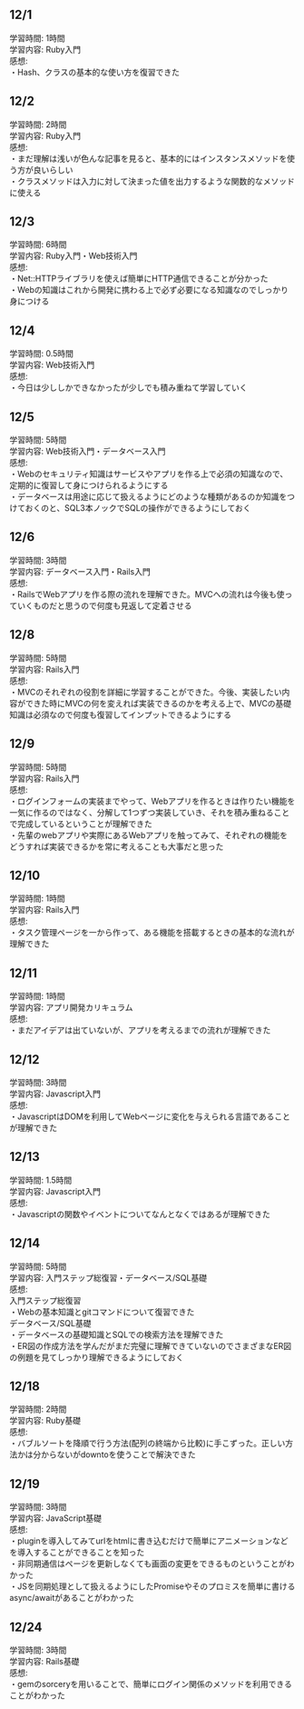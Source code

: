 ## 12/1  
学習時間: 1時間  
学習内容: Ruby入門  
感想:  
・Hash、クラスの基本的な使い方を復習できた  

## 12/2  
学習時間: 2時間  
学習内容: Ruby入門  
感想:  
・まだ理解は浅いが色んな記事を見ると、基本的にはインスタンスメソッドを使う方が良いらしい  
・クラスメソッドは入力に対して決まった値を出力するような関数的なメソッドに使える  

## 12/3  
学習時間: 6時間  
学習内容: Ruby入門・Web技術入門  
感想:  
・Net::HTTPライブラリを使えば簡単にHTTP通信できることが分かった  
・Webの知識はこれから開発に携わる上で必ず必要になる知識なのでしっかり身につける  

## 12/4  
学習時間: 0.5時間  
学習内容: Web技術入門  
感想:  
・今日は少ししかできなかったが少しでも積み重ねて学習していく  

## 12/5  
学習時間: 5時間  
学習内容: Web技術入門・データベース入門  
感想:  
・Webのセキュリティ知識はサービスやアプリを作る上で必須の知識なので、定期的に復習して身につけられるようにする  
・データベースは用途に応じて扱えるようにどのような種類があるのか知識をつけておくのと、SQL3本ノックでSQLの操作ができるようにしておく  

## 12/6  
学習時間: 3時間  
学習内容: データベース入門・Rails入門  
感想:  
・RailsでWebアプリを作る際の流れを理解できた。MVCへの流れは今後も使っていくものだと思うので何度も見返して定着させる  

## 12/8  
学習時間: 5時間  
学習内容: Rails入門  
感想:  
・MVCのそれぞれの役割を詳細に学習することができた。今後、実装したい内容ができた時にMVCの何を変えれば実装できるのかを考える上で、MVCの基礎知識は必須なので何度も復習してインプットできるようにする  

## 12/9  
学習時間: 5時間  
学習内容: Rails入門  
感想:  
・ログインフォームの実装までやって、Webアプリを作るときは作りたい機能を一気に作るのではなく、分解して1つずつ実装していき、それを積み重ねることで完成しているということが理解できた  
・先輩のwebアプリや実際にあるWebアプリを触ってみて、それぞれの機能をどうすれば実装できるかを常に考えることも大事だと思った  

## 12/10  
学習時間: 1時間  
学習内容: Rails入門  
感想:  
・タスク管理ページを一から作って、ある機能を搭載するときの基本的な流れが理解できた  

## 12/11  
学習時間: 1時間  
学習内容: アプリ開発カリキュラム  
感想:  
・まだアイデアは出ていないが、アプリを考えるまでの流れが理解できた  

## 12/12  
学習時間: 3時間  
学習内容: Javascript入門  
感想:  
・JavascriptはDOMを利用してWebページに変化を与えられる言語であることが理解できた  

## 12/13  
学習時間: 1.5時間  
学習内容: Javascript入門  
感想:  
・Javascriptの関数やイベントについてなんとなくではあるが理解できた  

## 12/14  
学習時間: 5時間  
学習内容: 入門ステップ総復習・データベース/SQL基礎  
感想:  
入門ステップ総復習  
・Webの基本知識とgitコマンドについて復習できた  
データベース/SQL基礎  
・データベースの基礎知識とSQLでの検索方法を理解できた  
・ER図の作成方法を学んだがまだ完璧に理解できていないのでさまざまなER図の例題を見てしっかり理解できるようにしておく  

## 12/18  
学習時間: 2時間  
学習内容: Ruby基礎  
感想:   
・バブルソートを降順で行う方法(配列の終端から比較)に手こずった。正しい方法かは分からないがdowntoを使うことで解決できた   

## 12/19  
学習時間: 3時間  
学習内容: JavaScript基礎  
感想:   
・pluginを導入してみてurlをhtmlに書き込むだけで簡単にアニメーションなどを導入することができることを知った  
・非同期通信はページを更新しなくても画面の変更をできるものということがわかった  
・JSを同期処理として扱えるようにしたPromiseやそのプロミスを簡単に書けるasync/awaitがあることがわかった  

## 12/24  
学習時間: 3時間  
学習内容: Rails基礎  
感想:   
・gemのsorceryを用いることで、簡単にログイン関係のメソッドを利用できることがわかった  
